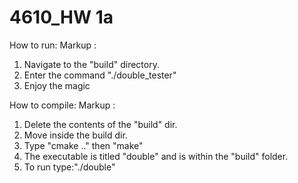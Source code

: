 # 4610_HW 1a
How to run:
Markup : 
1. Navigate to the "build" directory.
2. Enter the command "./double_tester"
3. Enjoy the magic

How to compile:
Markup :
1. Delete the contents of the "build" dir.
2. Move inside the build dir.
3. Type "cmake .." then "make"
4. The executable is titled "double" and is within the "build" folder.
5. To run type:"./double"